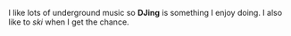 I like lots of underground music so **DJing** is something I enjoy doing. I also like to *ski* when I get the chance. 
